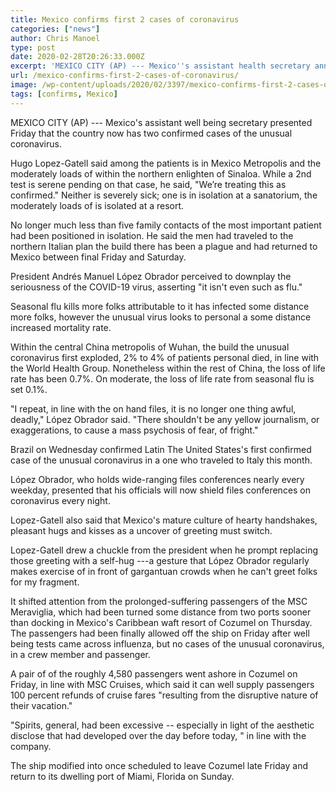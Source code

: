 ```yaml
---
title: Mexico confirms first 2 cases of coronavirus
categories: ["news"]
author: Chris Manoel
type: post
date: 2020-02-28T20:26:33.000Z
excerpt: 'MEXICO CITY (AP) --- Mexico''s assistant health secretary announced Friday that the country now has two confirmed cases of the new coronavirus. Hugo Lopez-Gatell said one of the patients is in Mexico City and the other in the northern state of Sinaloa. While a second test is still pending on that case, he said, "We&hellip;'
url: /mexico-confirms-first-2-cases-of-coronavirus/
image: /wp-content/uploads/2020/02/3397/mexico-confirms-first-2-cases-of-coronavirus.jpg
tags: [confirms, Mexico]
---
```


MEXICO CITY (AP) --- Mexico's assistant well being secretary presented Friday that the country now has two confirmed cases of the unusual coronavirus.

Hugo Lopez-Gatell said among the patients is in Mexico Metropolis and the moderately loads of within the northern enlighten of Sinaloa. While a 2nd test is serene pending on that case, he said, "We’re treating this as confirmed." Neither is severely sick; one is in isolation at a sanatorium, the moderately loads of is isolated at a resort.

No longer much less than five family contacts of the most important patient had been positioned in isolation. He said the men had traveled to the northern Italian plan the build there has been a plague and had returned to Mexico between final Friday and Saturday.

President Andrés Manuel López Obrador perceived to downplay the seriousness of the COVID-19 virus, asserting "it isn't even such as flu."

Seasonal flu kills more folks attributable to it has infected some distance more folks, however the unusual virus looks to personal a some distance increased mortality rate.

Within the central China metropolis of Wuhan, the build the unusual coronavirus first exploded, 2% to 4% of patients personal died, in line with the World Health Group. Nonetheless within the rest of China, the loss of life rate has been 0.7%. On moderate, the loss of life rate from seasonal flu is set 0.1%.

"I repeat, in line with the on hand files, it is no longer one thing awful, deadly," López Obrador said. "There shouldn't be any yellow journalism, or exaggerations, to cause a mass psychosis of fear, of fright."

Brazil on Wednesday confirmed Latin The United States's first confirmed case of the unusual coronavirus in a one who traveled to Italy this month.

López Obrador, who holds wide-ranging files conferences nearly every weekday, presented that his officials will now shield files conferences on coronavirus every night.

Lopez-Gatell also said that Mexico's mature culture of hearty handshakes, pleasant hugs and kisses as a uncover of greeting must switch.

Lopez-Gatell drew a chuckle from the president when he prompt replacing those greeting with a self-hug ---a gesture that López Obrador regularly makes exercise of in front of gargantuan crowds when he can't greet folks for my fragment.

It shifted attention from the prolonged-suffering passengers of the MSC Meraviglia, which had been turned some distance from two ports sooner than docking in Mexico's Caribbean waft resort of Cozumel on Thursday. The passengers had been finally allowed off the ship on Friday after well being tests came across influenza, but no cases of the unusual coronavirus, in a crew member and passenger.

A pair of of the roughly 4,580 passengers went ashore in Cozumel on Friday, in line with MSC Cruises, which said it can well supply passengers 100 percent refunds of cruise fares "resulting from the disruptive nature of their vacation."

"Spirits, general, had been excessive -- especially in light of the aesthetic disclose that had developed over the day before today, " in line with the company.

The ship modified into once scheduled to leave Cozumel late Friday and return to its dwelling port of Miami, Florida on Sunday.

